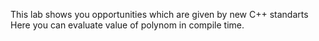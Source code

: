 This lab shows you opportunities which are given by new C++ standarts
Here you can evaluate value of polynom in compile time.